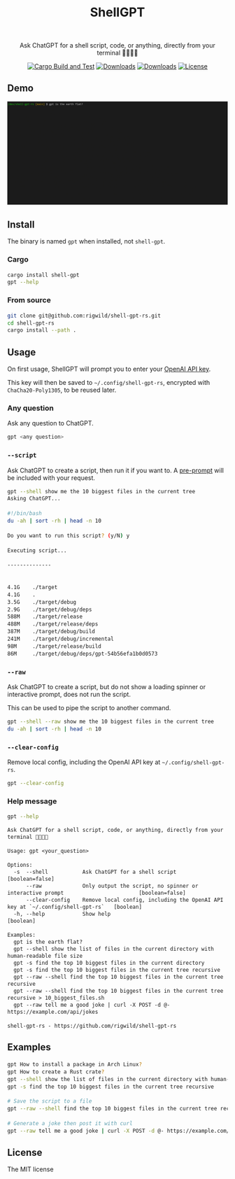 <div align="center">
	<br>
	<br>
	<h1>ShellGPT</h1>
	<br>

Ask ChatGPT for a shell script, code, or anything, directly from your terminal 🤖🧠👨‍💻

[![Cargo Build and Test](https://github.com/rigwild/shell-gpt-rs/actions/workflows/cargo.yml/badge.svg)](https://github.com/rigwild/shell-gpt-rs/actions/workflows/cargo.yml)
[![Downloads](https://img.shields.io/crates/v/shell-gpt)](https://crates.io/crates/shell-gpt)
[![Downloads](https://img.shields.io/crates/d/shell-gpt)](https://crates.io/crates/shell-gpt)
[![License](https://img.shields.io/crates/l/shell-gpt)](./README.md#license)

</div>

## Demo

![Demo video](./demo.gif)

## Install

The binary is named `gpt` when installed, not `shell-gpt`.

### Cargo

```bash
cargo install shell-gpt
gpt --help
```

### From source

```bash
git clone git@github.com:rigwild/shell-gpt-rs.git
cd shell-gpt-rs
cargo install --path .
```

## Usage

On first usage, ShellGPT will prompt you to enter your [OpenAI API key](https://platform.openai.com/account/api-keys).

This key will then be saved to `~/.config/shell-gpt-rs`, encrypted with `ChaCha20-Poly1305`, to be reused later.

### Any question

Ask any question to ChatGPT.

```bash
gpt <any question>
```

### `--script`

Ask ChatGPT to create a script, then run it if you want to. A [pre-prompt](./src/openai.rs#L9) will be included with your request.

```bash
gpt --shell show me the 10 biggest files in the current tree
Asking ChatGPT...

#!/bin/bash
du -ah | sort -rh | head -n 10

Do you want to run this script? (y/N) y

Executing script...

--------------


4.1G    ./target
4.1G    .
3.5G    ./target/debug
2.9G    ./target/debug/deps
588M    ./target/release
488M    ./target/release/deps
387M    ./target/debug/build
241M    ./target/debug/incremental
98M     ./target/release/build
86M     ./target/debug/deps/gpt-54b56efa1b0d0573
```

### `--raw`

Ask ChatGPT to create a script, but do not show a loading spinner or interactive prompt, does not run the script.

This can be used to pipe the script to another command.

```bash
gpt --shell --raw show me the 10 biggest files in the current tree
du -ah | sort -rh | head -n 10
```

### `--clear-config`

Remove local config, including the OpenAI API key at `~/.config/shell-gpt-rs`.

```bash
gpt --clear-config
```

### Help message

```bash
gpt --help
```

```
Ask ChatGPT for a shell script, code, or anything, directly from your terminal 🤖🧠👨‍💻

Usage: gpt <your_question>

Options:
  -s  --shell           Ask ChatGPT for a shell script                                                  [boolean=false]
      --raw             Only output the script, no spinner or interactive prompt                        [boolean=false]
      --clear-config    Remove local config, including the OpenAI API key at `~/.config/shell-gpt-rs`   [boolean]
  -h, --help            Show help                                                                       [boolean]

Examples:
  gpt is the earth flat?
  gpt --shell show the list of files in the current directory with human-readable file size
  gpt -s find the top 10 biggest files in the current directory
  gpt -s find the top 10 biggest files in the current tree recursive
  gpt --raw --shell find the top 10 biggest files in the current tree recursive
  gpt --raw --shell find the top 10 biggest files in the current tree recursive > 10_biggest_files.sh
  gpt --raw tell me a good joke | curl -X POST -d @- https://example.com/api/jokes

shell-gpt-rs - https://github.com/rigwild/shell-gpt-rs
```

## Examples

```bash
gpt How to install a package in Arch Linux?
gpt How to create a Rust crate?
gpt --shell show the list of files in the current directory with human-readable file size
gpt -s find the top 10 biggest files in the current tree recursive

# Save the script to a file
gpt --raw --shell find the top 10 biggest files in the current tree recursive > 10_biggest_files.sh

# Generate a joke then post it with curl
gpt --raw tell me a good joke | curl -X POST -d @- https://example.com/api/jokes
```

## License

The MIT license
